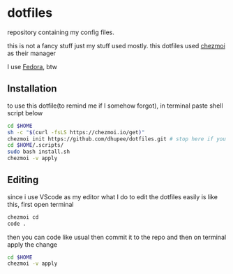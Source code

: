 # dotfiles

repository containing my config files.

this is not a fancy stuff just my stuff used mostly.
this dotfiles used [chezmoi](https://www.chezmoi.io/) as their manager

I use [Fedora](https://getfedora.org), btw

## Installation

to use this dotfile(to remind me if I somehow forgot), in terminal paste shell script below

```sh
cd $HOME
sh -c "$(curl -fsLS https://chezmoi.io/get)"
chezmoi init https://github.com/dhupee/dotfiles.git # stop here if you dont want to install stuff
cd $HOME/.scripts/
sudo bash install.sh 
chezmoi -v apply
```

## Editing

since i use VScode as my editor what I do to edit the dotfiles easily is like this, first open terminal

```sh
chezmoi cd
code .
```

then you can code like usual then commit it to the repo and then on terminal apply the change

```sh
cd $HOME
chezmoi -v apply
```